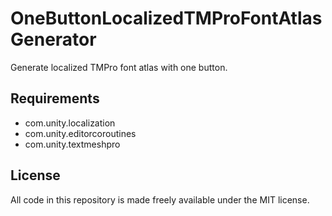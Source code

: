 # OneButtonLocalizedTMProFontAtlasGenerator
Generate localized TMPro font atlas with one button.

## Requirements
* com.unity.localization
* com.unity.editorcoroutines
* com.unity.textmeshpro

## License
All code in this repository is made freely available under the MIT license.